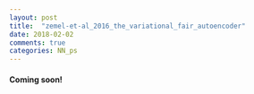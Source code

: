 ```yaml
---
layout: post
title:  "zemel-et-al_2016_the_variational_fair_autoencoder"
date: 2018-02-02
comments: true
categories: NN_ps
---
```

#### Coming soon!
